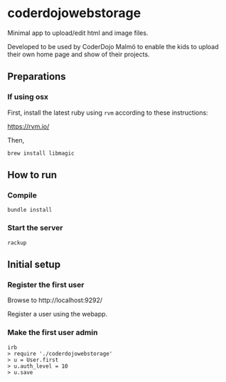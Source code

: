 # coderdojowebstorage

Minimal app to upload/edit html and image files.

Developed to be used by CoderDojo Malmö to enable the kids to upload their own home page and show of their projects.

## Preparations

### If using osx

First, install the latest ruby using `rvm` according to these instructions:

https://rvm.io/

Then,

    brew install libmagic

## How to run

### Compile

    bundle install

### Start the server

    rackup

## Initial setup

### Register the first user

Browse to http://localhost:9292/

Register a user using the webapp.

### Make the first user admin

    irb
    > require './coderdojowebstorage'
    > u = User.first
    > u.auth_level = 10
    > u.save
